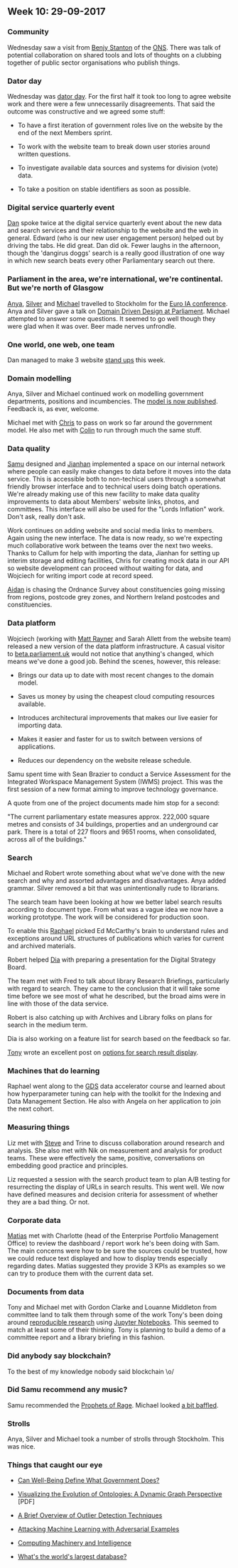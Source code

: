 ## Week 10: 29-09-2017

### Community

Wednesday saw a visit from [Benjy Stanton](https://twitter.com/benjystanton) of the [ONS](https://www.ons.gov.uk/). There was talk of potential collaboration on shared tools and lots of thoughts on a clubbing together of public sector organisations who publish things.

### Dator day

Wednesday was [dator day](https://twitter.com/fantasticlife/status/913833097355030528). For the first half it took too long to agree website work and there were a few unnecessarily disagreements. That said the outcome was constructive and we agreed some stuff:

* To have a first iteration of government roles live on the website by the end of the next Members sprint.

* To work with the website team to break down user stories around written questions.

* To investigate available data sources and systems for division (vote) data.

* To take a position on stable identifiers as soon as possible.

### Digital service quarterly event

[Dan](https://twitter.com/dasbarrett) spoke twice at the digital service quarterly event about the new data and search services and their relationship to the website and the web in general. Edward (who is our new user engagement person) helped out by driving the tabs. He did great. Dan did ok. Fewer laughs in the afternoon, though the 'dangirus doggs' search is a really good illustration of one way in which new search beats every other Parliamentary search out there.

### Parliament in the area, we're international, we're continental. But we're north of Glasgow

[Anya](https://twitter.com/bitten_), [Silver](https://twitter.com/silveroliver) and [Michael](https://twitter.com/fantasticlife) travelled to Stockholm for the [Euro IA conference](http://www.euroia.org/). Anya and Silver gave a talk on [Domain Driven Design at Parliament](https://www.slideshare.net/UKParliData/domain-modelling-parliament). Michael attempted to answer some questions. It seemed to go well though they were glad when it was over. Beer made nerves unfrondle.

### One world, one web, one team

Dan managed to make 3 website [stand ups](https://www.youtube.com/watch?v=cedNya7e8Uc) this week.

### Domain modelling

Anya, Silver and Michael continued work on modelling government departments, positions and incumbencies. The [model is now published](https://ukparliament.github.io/ontologies/government-department/government-department-ontology.html). Feedback is, as ever, welcome.

Michael met with [Chris](https://twitter.com/chrisalcockdev) to pass on work so far around the government model. He also met with [Colin](https://twitter.com/colinpattinson) to run through much the same stuff.

### Data quality

[Samu](https://twitter.com/langsamu) designed and [Jianhan](https://twitter.com/jianhanzhu) implemented a space on our internal network where people can easily make changes to data before it moves into the data service. This is accessible both to non-techical users through a somewhat friendly browser interface and to technical users doing batch operations. We're already making use of this new facility to make data quality improvements to data about Members' website links, photos, and committees. This interface will also be used for the "Lords Inflation" work. Don't ask, really don't ask.

Work continues on adding website and social media links to members. Again using the new interface. The data is now ready, so we're expecting much collaborative work between the teams over the next two weeks. Thanks to Callum for help with importing the data, Jianhan for setting up interim storage and editing facilities, Chris for creating mock data in our API so website development can proceed without waiting for data, and Wojciech for writing import code at record speed.
 
[Aidan](https://twitter.com/aidan_morgan) is chasing the Ordnance Survey about constituencies going missing from regions, postcode grey zones, and Northern Ireland postcodes and constituencies.

### Data platform

Wojciech (working with [Matt Rayner](https://twitter.com/mattrayner) and Sarah Allett from the website team) released a new version of the data platform infrastructure. A casual visitor to [beta.parliament.uk](https://beta.parliament.uk) would not notice that anything's changed, which means we've done a good job. Behind the scenes, however, this release:

* Brings our data up to date with most recent changes to the domain model.

* Saves us money by using the cheapest cloud computing resources available.

* Introduces architectural improvements that makes our live easier for importing data.

* Makes it easier and faster for us to switch between versions of applications.

* Reduces our dependency on the website release schedule.

Samu spent time with Sean Brazier to conduct a Service Assessment for the Integrated Workspace Management System (IWMS) project. This was the first session of a new format aiming to improve technology governance.

A quote from one of the project documents made him stop for a second:

"The current parliamentary estate measures approx. 222,000 square metres and consists of 34 buildings, properties and an underground car park. There is a total of 227 floors and 9651 rooms, when consolidated, across all of the buildings."

### Search

Michael and Robert wrote something about what we've done with the new search and why and assorted advantages and disadvantages. Anya added grammar. Silver removed a bit that was unintentionally rude to librarians.

The search team have been looking at how we better label search results according to document type. From what was a vague idea we now have a working prototype. The work will be considered for production soon.

To enable this [Raphael](https://twitter.com/raphaelleung) picked Ed McCarthy's brain to understand rules and exceptions around URL structures of publications which varies for current and archived materials.

Robert helped [Dia](https://twitter.com/DN78) with preparing a presentation for the Digital Strategy Board.

The team met with Fred to talk about library Research Briefings, particularly with regard to search. They came to the conclusion that it will take some time before we see most of what he described, but the broad aims were in line with those of the data service.

Robert is also catching up with Archives and Library folks on plans for search in the medium term.

Dia is also working on a feature list for search based on the feedback so far.

[Tony](https://twitter.com/psychemedia) wrote an excellent post on [options for search result display](https://blog.ouseful.info/2017/09/29/contextualised-search-result-displays/).

### Machines that do learning

Raphael went along to the [GDS](https://gds.blog.gov.uk/) data accelerator course and learned about how hyperparameter tuning can help with the toolkit for the Indexing and Data Management Section. He also with Angela on her application to join the next cohort.

### Measuring things

Liz met with [Steve](https://twitter.com/steve_bromley) and Trine to discuss collaboration around research and analysis. She also met with Nik on measurement and analysis for product teams. These were effectively the same, positive, conversations on embedding good practice and principles.

Liz requested a session with the search product team to plan A/B testing for resurrecting the display of URLs in search results. This went well. We now have defined measures and decision criteria for assessment of whether they are a bad thing. Or not.

### Corporate data

[Matias](https://twitter.com/matiasgermanico) met with Charlotte (head of the Enterprise Portfolio Management Office) to review the dashboard / report work he's been doing with Sam. The main concerns were how to be sure the sources could be trusted, how we could reduce text displayed and how to display trends especially regarding dates. Matias suggested they provide 3 KPIs as examples so we can try to produce them with the current data set.

### Documents from data

Tony and Michael met with Gordon Clarke and Louanne Middleton from committee land to talk them through some of the work Tony's been doing around [reproducible research](https://simplystatistics.org/2014/06/06/the-real-reason-reproducible-research-is-important/) using [Jupyter Notebooks](http://jupyter.org/). This seemed to match at least some of their thinking. Tony is planning to build a demo of a committee report and a library briefing in this fashion.

### Did anybody say blockchain?

To the best of my knowledge nobody said blockchain \o/

### Did Samu recommend any music?

Samu recommended the [Prophets of Rage](http://prophetsofrage.com/). Michael looked [a bit baffled](https://twitter.com/fantasticlife/status/914199895568994307).

### Strolls

Anya, Silver and Michael took a number of strolls through Stockholm. This was nice.

### Things that caught our eye

* [Can Well-Being Define What Government Does?](http://datasmart.ash.harvard.edu/news/article/can-well-being-define-what-government-does-1123)

* [Visualizing the Evolution of Ontologies: A Dynamic Graph Perspective](http://ceur-ws.org/Vol-1456/paper7.pdf) [PDF]

* [A Brief Overview of Outlier Detection Techniques](https://medium.com/towards-data-science/a-brief-overview-of-outlier-detection-techniques-1e0b2c19e561)

* [Attacking Machine Learning with Adversarial Examples](https://blog.openai.com/adversarial-example-research/)

* [Computing Machinery and Intelligence](https://en.wikipedia.org/wiki/Computing_Machinery_and_Intelligence)

* [What's the world's largest database?](https://www.quora.com/What-is-the-worlds-largest-database)